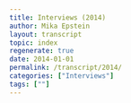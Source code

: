 ```yaml
---
title: Interviews (2014)
author: Mika Epstein
layout: transcript
topic: index
regenerate: true
date: 2014-01-01
permalink: /transcript/2014/
categories: ["Interviews"]
tags: [""]
---
```

